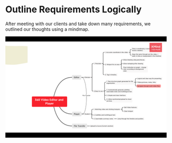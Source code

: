 # Outline Requirements Logically

After meeting with our clients and take down many requirements, we outlined our thoughts using a mindmap.

![mindmap](https://github.com/UCL-COMP0016-2020-Team-11/UCL-COMP0016-2020-Team-11.github.io/blob/main/images/mindmap.png)
